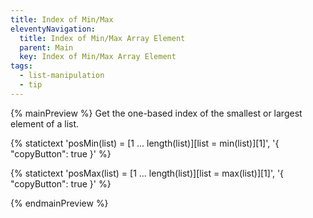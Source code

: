 ```yaml
---
title: Index of Min/Max
eleventyNavigation:
  title: Index of Min/Max Array Element
  parent: Main
  key: Index of Min/Max Array Element
tags:
  - list-manipulation
  - tip
---
```


{% mainPreview %}
Get the one-based index of the smallest or largest element of a list.

{% statictext
  'posMin(list) = [1 ... length(list)][list = min(list)][1]', '{ "copyButton": true }'
  %}

{% statictext
  'posMax(list) = [1 ... length(list)][list = max(list)][1]', '{ "copyButton": true }'
  %}

{% endmainPreview %}
